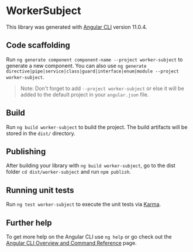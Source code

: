 # WorkerSubject

This library was generated with [Angular CLI](https://github.com/angular/angular-cli) version 11.0.4.

## Code scaffolding

Run `ng generate component component-name --project worker-subject` to generate a new component. You can also use `ng generate directive|pipe|service|class|guard|interface|enum|module --project worker-subject`.
> Note: Don't forget to add `--project worker-subject` or else it will be added to the default project in your `angular.json` file. 

## Build

Run `ng build worker-subject` to build the project. The build artifacts will be stored in the `dist/` directory.

## Publishing

After building your library with `ng build worker-subject`, go to the dist folder `cd dist/worker-subject` and run `npm publish`.

## Running unit tests

Run `ng test worker-subject` to execute the unit tests via [Karma](https://karma-runner.github.io).

## Further help

To get more help on the Angular CLI use `ng help` or go check out the [Angular CLI Overview and Command Reference](https://angular.io/cli) page.
